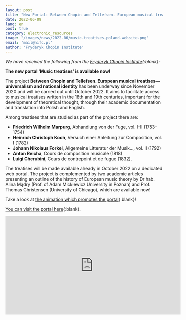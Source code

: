 ```yaml
---
layout: post
title: "New Portal: Between Chopin and Tellefsen. European musical treatises—universalism and national identity"
date: 2022-06-09
lang: en
post: true
category: electronic_resources
image: "/images/news/2022-06/music-treatises-poland-website.png"
email: 'mail@nifc.pl'
author: 'Fryderyk Chopin Institute'
---
```


_We have received the following from the [Fryderyk Chopin Institute](https://nifc.pl/pl){:blank}:_

**The new portal ‘Music treatises’ is available now!**  

The project **Between Chopin and Tellefsen. European musical treatises—universalism and national identity** has been underway since November 2020 and will be carried out until October 2022. It aims to facilitate access to musical treatises written in the 18th and 19th centuries, important for the development of theoretical thought, through their academic documentation and translation into Polish and English.  

Among treatises that are studied as part of the project there are:  

- **Friedrich Wilhelm Marpurg**, Abhandlung von der Fuge, vol. I–II (1753–1754)
- **Heinrich Christoph Koch**, Versuch einer Anleitung zur Composition, vol. I (1782)
- **Johann Nikolaus Forkel**, Allgemeine Litteratur der Musik..., vol. II (1792)
- **Anton Reicha**, Cours de composition musicale (1818)
- **Luigi Cherubini**, Cours de contrepoint et de fugue (1832).

The treatises will be made available already in October 2022 on a dedicated web portal. The project is complemented by two academic articles presenting an outline of the history of European music theory by Dr hab. Alina Mądry (Prof. of Adam Mickiewicz University in Poznań) and Prof. Thomas Christensen (University of Chicago), which are available now!

Take a look at [the animation which promotes the portal](https://youtu.be/OsymHqKI-ts){:blank}!  

[You can visit the portal here](https://musictreatises.nifc.pl/en){:blank}.  

<iframe width="560" height="315" src="https://www.youtube.com/embed/OsymHqKI-ts" title="YouTube video player" frameborder="0" allow="accelerometer; autoplay; clipboard-write; encrypted-media; gyroscope; picture-in-picture" allowfullscreen></iframe>

